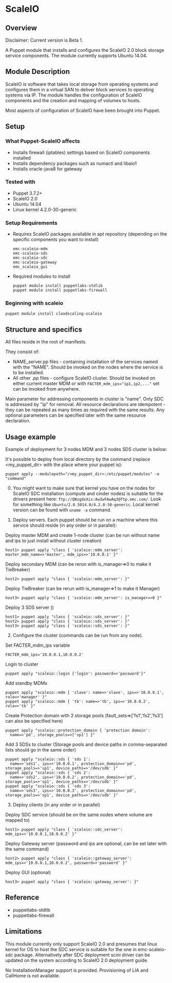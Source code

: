 # ScaleIO

## Overview

Disclaimer: Current version is Beta 1.

A Puppet module that installs and configures the ScaleIO 2.0 block storage service components.  The module currently supports Ubuntu 14.04.  

## Module Description

ScaleIO is software that takes local storage from operating systems and configures them in a virtual SAN to deliver block services to operating systems via IP.  The module handles the configuration of ScaleIO components and the creation and mapping of volumes to hosts.

Most aspects of configuration of ScaleIO have been brought into Puppet.

## Setup

### What Puppet-ScaleIO affects

* Installs firewall (iptables) settings based on ScaleIO components installed
* Installs dependency packages such as numactl and libaio1
* Installs oracle-java8 for gateway

### Tested with

* Puppet 3.7.2+
* ScaleIO 2.0
* Ubuntu 14.04
* Linux kernel 4.2.0-30-generic

### Setup Requirements

* Requires ScaleIO packages available in apt repository (depending on the specific components you want to install)
  ```
  emc-scaleio-mdm
  emc-scaleio-sds
  emc-scaleio-sdc
  emc-scaleio-gateway
  emc_scaleio_gui
  ```

* Required modules to install
  ```
  puppet module install puppetlabs-stdlib
  puppet module install puppetlabs-firewall
  ```

### Beginning with scaleio
  ```
  puppet module install cloudscaling-scaleio
  ```

## Structure and specifics

All files reside in the root of manifests.

They consist of:

* NAME_server.pp files - containing installation of the services named with the "NAME". Should be invoked on the nodes where the service is to be installed.
* All other .pp files - configure ScaleIO cluster. Should be invoked on either current master MDM or with ``` FACTER_mdm_ips="ip1,ip2,..." ``` set can be invoked from anywhere.

Main parameter for addressing components in cluster is "name". Only SDC is addressed by "ip" for removal.
All resource declarations are idempotent - they can be repeated as many times as required with the same results. Any optional parameters can be specified later with the same resource declaration.

## Usage example

Example of deployment for 3 nodes MDM and 3 nodes SDS cluster is below:

It's possible to deploy from local directory by the command (replace <my_puppet_dir> with the place where your puppet is):
  ```
  puppet apply --modulepath="/<my_puppet_dir>:/etc/puppet/modules" -e "command"
  ```
  
0. You might want to make sure that kernel you have on the nodes for ScaleIO SDC installation (compute and cinder nodes) is suitable for the drivers present here: ``` ftp://QNzgdxXix:Aw3wFAwAq3@ftp.emc.com/ ```. Look for something like ``` Ubuntu/2.0.5014.0/4.2.0-30-generic ```. Local kernel version can be found with ``` uname -a ``` command.

1. Deploy servers. Each puppet should be run on a machine where this service should reside (in any order or in parallel):

  Deploy master MDM and create 1-node cluster (can be run without name and ips to just install without cluster creation)
  ```
  host1> puppet apply "class { 'scaleio::mdm_server': master_mdm_name=>'master', mdm_ips=>'10.0.0.1' }"
  ```
  Deploy secondary MDM (can be rerun with is_manager=>0 to make it TieBreaker)
  ```
  host2> puppet apply "class { 'scaleio::mdm_server': }"
  ```
  Deploy TieBreaker (can be rerun with is_manager=>1 to make it Manager)
  ```
  host3> puppet apply "class { 'scaleio::mdm_server': is_manager=>0 }"
  ```

  Deploy 3 SDS server ()
  ```
  host1> puppet apply "class { 'scaleio::sds_server': }"
  host2> puppet apply "class { 'scaleio::sds_server': }"
  host3> puppet apply "class { 'scaleio::sds_server': }"
  ```

2. Configure the cluster (commands can be run from any node).

  Set FACTER_mdm_ips variable
  ```
  FACTER_mdm_ips='10.0.0.1,10.0.0.2'
  ```

  Login to cluster
  ```
  puppet apply "scaleio::login {'login': password=>'password'}"  
  ```
  
  Add standby MDMs
  ```
  puppet apply "scaleio::mdm { 'slave': name=>'slave', ips=>'10.0.0.1', role=>'manager' }" 
  puppet apply "scaleio::mdm { 'tb': name=>'tb', ips=>'10.0.0.2', role=>'tb' }" 
  ```
  
  Create Protection domain with 2 storage pools (fault_sets=>['fs1','fs2','fs3']  can also be specified here)
  ```
  puppet apply "scaleio::protection_domain { 'protection domain': 
	name=>'pd', storage_pools=>['sp1'] }"
  ```
  
  Add 3 SDSs to cluster (Storage pools and device paths in comma-separated lists should go in the same order)
  ```
  puppet apply "scaleio::sds { 'sds 1':
	name=>'sds1', ips=>'10.0.0.1', protection_domain=>'pd', storage_pools=>'sp1', device_paths=>'/dev/sdb' }"
  puppet apply "scaleio::sds { 'sds 2':
	name=>'sds2', ips=>'10.0.0.2', protection_domain=>'pd', storage_pools=>'sp1', device_paths=>'/dev/sdb' }"
  puppet apply "scaleio::sds { 'sds 3':
	name=>'sds3', ips=>'10.0.0.3', protection_domain=>'pd', storage_pools=>'sp1', device_paths=>'/dev/sdb' }"
  ```
  
3. Deploy clients (in any order or in parallel)

  Deploy SDC service (should be on the same nodes where volume are mapped to)
  ```
  host1> puppet apply "class { 'scaleio::sdc_server': mdm_ips=>'10.0.0.1,10.0.0.2' }"
  ```

  Deploy Gateway server (password and ips are optional, can be set later with the same command)
  ```
  host2> puppet apply "class { 'scaleio::gateway_server': mdm_ips=>'10.0.0.1,10.0.0.2', password=>'password' }"
  ```
  
  Deploy GUI (optional)
  ```
  host3> puppet apply "class { 'scaleio::gateway_server': }"    
  ```
   
## Reference

* puppetlabs-stdlib
* puppetlabs-firewall

## Limitations

This module currently only support ScaleIO 2.0 and presumes that linux kernel for OS to host the SDC service is suitable for the one in emc-scaleio-sdc package.
Alternatively after SDC deployment scini driver can be updated on the system according to ScaleIO 2.0 deployment guide.

No InstallationManager support is provided. Provisioning of LIA and CallHome is not available.

